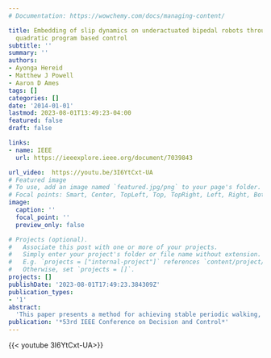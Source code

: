```yaml
---
# Documentation: https://wowchemy.com/docs/managing-content/

title: Embedding of slip dynamics on underactuated bipedal robots through multi-objective
  quadratic program based control
subtitle: ''
summary: ''
authors:
- Ayonga Hereid
- Matthew J Powell
- Aaron D Ames
tags: []
categories: []
date: '2014-01-01'
lastmod: 2023-08-01T13:49:23-04:00
featured: false
draft: false

links:
- name: IEEE
  url: https://ieeexplore.ieee.org/document/7039843

url_video:  https://youtu.be/3I6YtCxt-UA
# Featured image
# To use, add an image named `featured.jpg/png` to your page's folder.
# Focal points: Smart, Center, TopLeft, Top, TopRight, Left, Right, BottomLeft, Bottom, BottomRight.
image:
  caption: ''
  focal_point: ''
  preview_only: false

# Projects (optional).
#   Associate this post with one or more of your projects.
#   Simply enter your project's folder or file name without extension.
#   E.g. `projects = ["internal-project"]` references `content/project/deep-learning/index.md`.
#   Otherwise, set `projects = []`.
projects: []
publishDate: '2023-08-01T17:49:23.384309Z'
publication_types:
- '1'
abstract: 
  'This paper presents a method for achieving stable periodic walking, consisting of phases of single and double support, on underactuated walking robots by embedding Spring Loaded Inverted Pendulum (SLIP) dynamics. Beginning with a SLIP model, the dynamics are stabilized to a constant energy level and periodic walking gaits are found; an equality constraint on torque can be used to shape the dynamics of the full-order robot to obey the corresponding SLIP dynamics. To transition these gaits to full-order robots, the essential elements of SLIP walking gaits, i.e., the swing leg touchdown angle, are utilized to synthesis control Lyapunov functions that result in inequality constraints in torque. Finally, the desired force interactions with the environment as dictated by SLIP dynamics are utilized to obtain inequality constraints in the reaction forces. Combining these equality and inequality constraints results in a multi-objective quadratic program based controller that is implemented on a multi-domain hybrid system model of an underactuated bipedal robot. The end result is stable periodic walking on the full-order model that shows remarkable similarity to the SLIP gait from which it was derived.'
publication: '*53rd IEEE Conference on Decision and Control*'
---
```


{{< youtube 3I6YtCxt-UA>}}